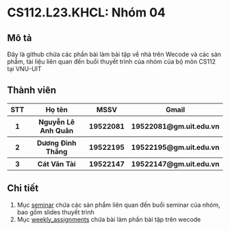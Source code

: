 <h1>CS112.L23.KHCL: Nhóm 04</h1>
<h2>Mô tả</h2>
<p>Đây là github chứa các phần bài làm bài tập về nhà trên Wecode và các sản phẩm, tài liệu liên quan đến buổi thuyết trình của nhóm của bộ môn CS112 tại VNU-UIT</p>
<h2>Thành viên</h2>
<table style="width:100%">
  <tr>
    <th>STT</th>
    <th>Họ tên</th>
    <th>MSSV</th>
    <th>Gmail</th>
  </tr>
  <tr>
    <th>1</th>
    <th>Nguyễn Lê Anh Quân</th>
    <th>19522081</th>
    <th>19522081@gm.uit.edu.vn</th>
  </tr>
  <tr>
    <th>2</th>
    <th>Dương Đình Thắng</th>
    <th>19522195</th>
    <th>19522195@gm.uit.edu.vn</th>
  </tr>
  <tr>
    <th>3</th>
    <th>Cát Văn Tài</th>
    <th>19522147</th>
    <th>19522147@gm.uit.edu.vn</th>
  </tr>
</table>
<h2>Chi tiết</h2>
<ol>
<li>Mục <a href="https://github.com/ThangDuong59/CS112.L23.KHCL/tree/main/seminar">seminar</a> chứa các sản phẩm liên quan đến buổi seminar của nhóm, bao gồm slides thuyết trình</li>
<li>Mục <a href="https://github.com/ThangDuong59/CS112.L23.KHCL/tree/main/weekly_assignments">weekly_assignments</a> chứa bài làm phần bài tập trên wecode</li>
</ol>
